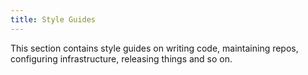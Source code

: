```yaml
---
title: Style Guides
---
```


This section contains style guides on writing code, maintaining repos, 
configuring infrastructure, releasing things and so on.
